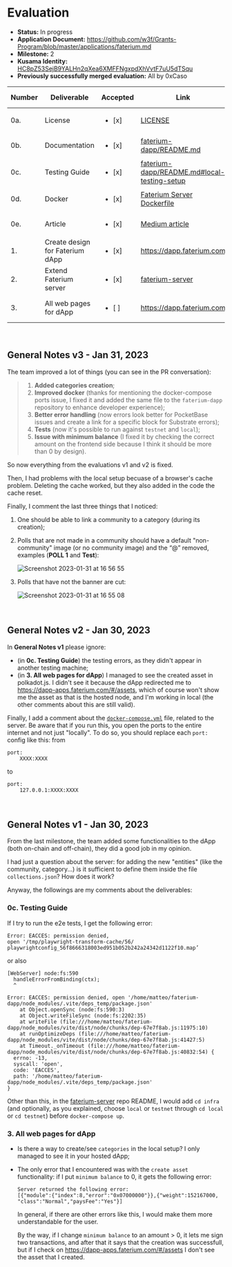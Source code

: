 # Evaluation

- **Status:** In progress
- **Application Document:** https://github.com/w3f/Grants-Program/blob/master/applications/faterium.md
- **Milestone:** 2
- **Kusama Identity:** [HC8pZ53SejB9YALHn2qXea6XMFFNgxpdXhVvtF7uU5dTSqu](https://kusama.subscan.io/account/HC8pZ53SejB9YALHn2qXea6XMFFNgxpdXhVvtF7uU5dTSqu)
- **Previously successfully merged evaluation:** All by 0xCaso

| Number | Deliverable | Accepted | Link | Evaluation Notes |
| ------ | ----------- | -------- | ---- |----------------- |
| 0a. | License | <ul><li>[x] </li></ul> | [LICENSE](https://github.com/faterium/faterium-dapp/blob/abc90464081379d84780a87a99ec08e318321b02/LICENSE) |  |
| 0b. | Documentation | <ul><li>[x] </li></ul> | [faterium-dapp/README.md](https://github.com/faterium/faterium-dapp/blob/abc90464081379d84780a87a99ec08e318321b02/README.md) |  |
| 0c. | Testing Guide | <ul><li>[x] </li></ul> | [faterium-dapp/README.md#local-testing-setup](https://github.com/faterium/faterium-dapp/blob/abc90464081379d84780a87a99ec08e318321b02/README.md#local-testing-setup) | See **General Notes** |
| 0d. | Docker | <ul><li>[x] </li></ul> | [Faterium Server Dockerfile](https://github.com/faterium/faterium-server/blob/9ef9f0aae522ed03aa04cff87223d676fb1a819c/Dockerfile) |  |
| 0e. | Article | <ul><li>[x] </li></ul> | [Medium article](https://medium.com/@dodorare/power-of-voting-why-does-the-world-need-a-universal-voting-platform-e98cf64e06c9) | |
| 1. | Create design for Faterium dApp | <ul><li>[x] </li></ul> | https://dapp.faterium.com |  |
| 2. | Extend Faterium server | <ul><li>[x] </li></ul> | [faterium-server](https://github.com/faterium/faterium-server/tree/9ef9f0aae522ed03aa04cff87223d676fb1a819c) |  |
| 3. | All web pages for dApp | <ul><li>[ ] </li></ul> | https://dapp.faterium.com | See **General Notes** |
<br/>

## General Notes v3 - Jan 31, 2023
The team improved a lot of things (you can see in the PR conversation):
>1. **Added categories creation**;
>2. **Improved docker** (thanks for mentioning the docker-compose ports issue, I fixed it and added the same file to the `faterium-dapp` repository to enhance developer experience);
>3. **Better error handling** (now errors look better for PocketBase issues and create a link for a specific block for Substrate errors);
>4. **Tests** (now it's possible to run against `testnet` and `local`);
>5. **Issue with minimum balance** (I fixed it by checking the correct amount on the frontend side because I think it should be more than 0 by design).

So now everything from the evaluations v1 and v2 is fixed.

Then, I had problems with the local setup becuase of a browser's cache problem. Deleting the cache worked, but they also added in the code the cache reset.

Finally, I comment the last three things that I noticed:
1. One should be able to link a community to a category (during its creation);
2. Polls that are not made in a community should have a default "non-community" image (or no community image) and the “@” removed, examples (**POLL 1** and **Test**):

   ![Screenshot 2023-01-31 at 16 56 55](https://user-images.githubusercontent.com/22419450/215819719-d634fefd-7b99-468f-87e4-0c789ea86a35.png)
3. Polls that have not the banner are cut:

   ![Screenshot 2023-01-31 at 16 55 08](https://user-images.githubusercontent.com/22419450/215819776-512ce15d-8c70-4c71-b693-2a2201b24023.png)

<br/>

## General Notes v2 - Jan 30, 2023
In **General Notes v1** please ignore:
- (in **0c. Testing Guide**) the testing errors, as they didn't appear in another testing machine;
- (in **3. All web pages for dApp**) I managed to see the created asset in polkadot.js. I didn't see it because the dApp redirected me to https://dapp-apps.faterium.com/#/assets, which of course won't show me the asset as that is the hosted node, and I'm working in local (the other comments about this are still valid).

Finally, I add a comment about the [`docker-compose.yml`](https://github.com/faterium/faterium-server/blob/7eab035357e6bd2bd3f9fc1ed4e3183874b7f953/infra/local/docker-compose.yml) file, related to the server.
Be aware that if you run this, you open the ports to the entire internet and not just "locally". To do so, you should replace each `port:` config like this:
from
```
port:
    XXXX:XXXX
```
to
```
port:
    127.0.0.1:XXXX:XXXX
```
<br/>

## General Notes v1 - Jan 30, 2023
From the last milestone, the team added some functionalities to the dApp (both on-chain and off-chain), they did a good job in my opinion.

I had just a question about the server: for adding the new "entities" (like the community, category...) is it sufficient to define them inside the file `collections.json`? How does it work?

Anyway, the followings are my comments about the deliverables:

### 0c. Testing Guide
If I try to run the e2e tests, I get the following error:
```
Error: EACCES: permission denied, 
open '/tmp/playwright-transform-cache/56/
playwrightconfig_56f8666318003ed951b052b242a24342d1122f10.map’
```
or also
```
[WebServer] node:fs:590
  handleErrorFromBinding(ctx);
  ^

Error: EACCES: permission denied, open '/home/matteo/faterium-dapp/node_modules/.vite/deps_temp/package.json'
    at Object.openSync (node:fs:590:3)
    at Object.writeFileSync (node:fs:2202:35)
    at writeFile (file:///home/matteo/faterium-dapp/node_modules/vite/dist/node/chunks/dep-67e7f8ab.js:11975:10)
    at runOptimizeDeps (file:///home/matteo/faterium-dapp/node_modules/vite/dist/node/chunks/dep-67e7f8ab.js:41427:5)
    at Timeout._onTimeout (file:///home/matteo/faterium-dapp/node_modules/vite/dist/node/chunks/dep-67e7f8ab.js:40832:54) {
  errno: -13,
  syscall: 'open',
  code: 'EACCES',
  path: '/home/matteo/faterium-dapp/node_modules/.vite/deps_temp/package.json'
}
```
Other than this, in the [faterium-server](https://github.com/faterium/faterium-server) repo README, I would add `cd infra` (and optionally, as you explained, choose `local` or `testnet` through `cd local` or `cd testnet`) before `docker-compose up`.

### 3. All web pages for dApp
- Is there a way to create/see `categories` in the local setup? I only managed to see it in your hosted dApp;
- The only error that I encountered was with the `create asset` functionality: if I put `minimum balance` to 0, it gets the following error:

    ```
    Server returned the following error: 
    [{"module":{"index":8,"error":"0x07000000"}},{"weight":152167000,
    "class":"Normal","paysFee":"Yes"}]
    ```

    In general, if there are other errors like this, I would make them more understandable for the user.
    
    By the way, if I change `minimum balance` to an amount > 0, it lets me sign two transactions, and after that it says that the creation was successfull, but if I check on https://dapp-apps.faterium.com/#/assets I don't see the asset that I created.

